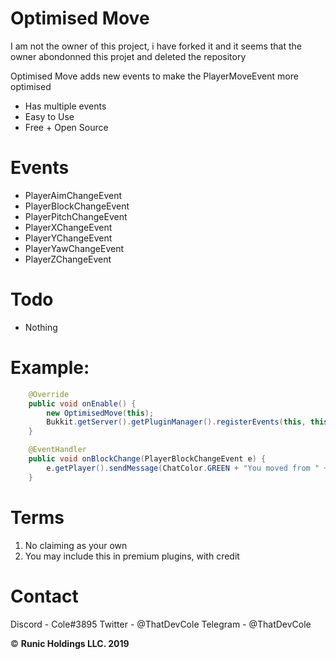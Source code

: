# Optimised Move
I am not the owner of this project, i have forked it and it seems that the owner abondonned this projet and deleted the repository

Optimised Move adds new events to make the PlayerMoveEvent more optimised

* Has multiple events
* Easy to Use
* Free + Open Source

# Events
* PlayerAimChangeEvent
* PlayerBlockChangeEvent
* PlayerPitchChangeEvent
* PlayerXChangeEvent
* PlayerYChangeEvent
* PlayerYawChangeEvent
* PlayerZChangeEvent

# Todo
* Nothing

# Example:
```java
    @Override
    public void onEnable() {
        new OptimisedMove(this);
        Bukkit.getServer().getPluginManager().registerEvents(this, this);
    }

    @EventHandler
    public void onBlockChange(PlayerBlockChangeEvent e) {
        e.getPlayer().sendMessage(ChatColor.GREEN + "You moved from " + e.getFrom().getBlockX() + ", " + e.getFrom().getBlockY() + ", " + e.getFrom().getBlockY() + " to " + e.getTo().getBlockX() + ", " + e.getTo().getBlockY() + ", " + e.getTo().getBlockZ());
    }
```

# Terms
1. No claiming as your own
2. You may include this in premium plugins, with credit

# Contact
Discord - Cole#3895
Twitter - @ThatDevCole
Telegram - @ThatDevCole

&copy; **Runic Holdings LLC. 2019**

